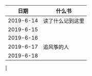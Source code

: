 
| 日期                              | 什么书                         |
| ----------------------------------------- | --------------------  |
| 2019-6-14                         |  读了什么记到这里  |
| 2019-6-15                         |                 |
| 2019-6-16                         |                 |
| 2019-6-17                         |   追风筝的人      |
| 2019-6-18                         |                 |
| 

